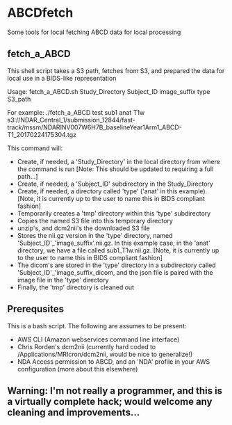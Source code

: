 # ABCDfetch
Some tools for local fetching ABCD data for local processing

## fetch_a_ABCD
This shell script takes a S3 path, fetches from S3, and prepared the data for local use in a BIDS-like representation

Usage: 
  fetch_a_ABCD.sh Study_Directory Subject_ID image_suffix type S3_path
  
  For example:
    ./fetch_a_ABCD test sub1 anat T1w s3://NDAR_Central_1/submission_12844/fast-track/mssm/NDARINV007W6H7B_baselineYear1Arm1_ABCD-T1_20170224175304.tgz
    
This command will:
* Create, if needed, a 'Study_Directory' in the local directory from where the command is run [Note: This should be updated to requiring a full path...]
* Create, if needed, a 'Subject_ID' subdirectory in the Study_Directory
* Create, if needed, a directory called 'type' ('anat' in this example). [Note, it is currently up to the user to name this in BIDS compliant fashion]
* Temporarily creates a 'tmp' directory within this 'type' subdirectory
* Copies the named S3 file into this temporary directory
* unzip's, and dcm2nii's the downloaded S3 file
* Stores the nii.gz version in the 'type' directory, named 'Subject_ID'_'image_suffix'.nii.gz. In this example case, in the 'anat' directory, we have a file called sub1_T1w.nii.gz. [Note, it is currently up to the user to name this in BIDS compliant fashion]
* The dicom's are stored in the 'type' directory in a subdirectory called 'Subject_ID'_'image_suffix_dicom, and the json file is paired with the image file in the 'type' directory
* Finally, the 'tmp' directory is cleaned out

## Prerequsites

This is a bash script. The following are assumes to be present:
* AWS CLI (Amazon webservices command line interface)
* Chris Rorden's dcm2nii (currently hard coded to /Applications/MRIcron/dcm2nii, would be nice to generalize!)
* NDA Access permission to ABCD, and an 'NDA' profile in your AWS configuration (more about this elsewhere)

## Warning: I'm not really a programmer, and this is a virtually complete hack; would welcome any cleaning and improvements...